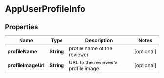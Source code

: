 # AppUserProfileInfo


## Properties

| Name | Type | Description | Notes |
|------------ | ------------- | ------------- | -------------|
**profileName** | **String** | profile name of the reviewer |[optional]|
**profileImageUrl** | **String** | URL to the reviewer’s profile image |[optional]|